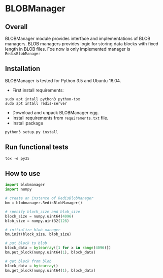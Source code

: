 # BLOBManager

## Overall

BLOBManager module provides interface and implementations of BLOB managers.
BLOB managers provides logic for storing data blocks with fixed length in BLOB
files. Foe now is only implemented manager is `RedisBlobManager`

## Installation

BLOBManager is tested for Python 3.5 and Ubuntu 16.04.

* First install requirements:

```
sudo apt intall python3 python-tox
sudo apt intall redis-server
```

* Download and unpack BLOBManager egg.
* Install requirements from `requirements.txt` file.
* Install package
```
python3 setup.py install
```

## Run functional tests

```
tox -e py35
```

## How to use

```python
import blobmanager
import numpy

# create an instance of RedisBlobManager
bm = blobmanager.RedisBlobManager()

# specify block_size and blob_size
block_size = numpy.uint64(4096)
blob_size = numpy.uint32(128)

# initialize blob manager
bm.init(block_size, blob_size)

# put block to blob
block_data = bytearray([1 for x in range(4096)])
bm.put_block(numpy.uint64(1), block_data)

# get block from blob
block_data = bytearray()
bm.get_block(numpy.uint64(1), block_data)
```
